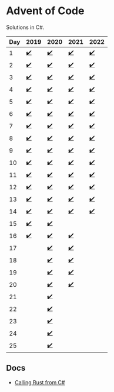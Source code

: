 # Advent of Code
Solutions in C#.

| Day | 2019 | 2020 | 2021 | 2022 |
|-----|------|------|------|------|
| 1  | [✔️](https://github.com/sindrekjr/AdventOfCode/blob/master/AdventOfCode.Solutions/Year2019/Day01/Solution.cs) | [✔️](https://github.com/sindrekjr/AdventOfCode/blob/master/AdventOfCode.Solutions/Year2020/Day01/Solution.cs) | [✔️](https://github.com/sindrekjr/AdventOfCode/blob/master/AdventOfCode.Solutions/Year2021/Day01/Solution.cs) | [✔️](https://github.com/sindrekjr/AdventOfCode/blob/master/AdventOfCode.Solutions.Rust/src/y2022/d01.rs)
| 2  | [✔️](https://github.com/sindrekjr/AdventOfCode/blob/master/AdventOfCode.Solutions/Year2019/Day02/Solution.cs) | [✔️](https://github.com/sindrekjr/AdventOfCode/blob/master/AdventOfCode.Solutions/Year2020/Day02/Solution.cs) | [✔️](https://github.com/sindrekjr/AdventOfCode/blob/master/AdventOfCode.Solutions/Year2021/Day02/Solution.cs) | [✔️](https://github.com/sindrekjr/AdventOfCode/blob/master/AdventOfCode.Solutions/Year2022/Day02/Solution.cs)
| 3  | [✔️](https://github.com/sindrekjr/AdventOfCode/blob/master/AdventOfCode.Solutions/Year2019/Day03/Solution.cs) | [✔️](https://github.com/sindrekjr/AdventOfCode/blob/master/AdventOfCode.Solutions/Year2020/Day03/Solution.cs) | [✔️](https://github.com/sindrekjr/AdventOfCode/blob/master/AdventOfCode.Solutions/Year2021/Day03/Solution.cs) | [✔️](https://github.com/sindrekjr/AdventOfCode/blob/master/AdventOfCode.Solutions/Year2022/Day03/Solution.cs)
| 4  | [✔️](https://github.com/sindrekjr/AdventOfCode/blob/master/AdventOfCode.Solutions/Year2019/Day04/Solution.cs) | [✔️](https://github.com/sindrekjr/AdventOfCode/blob/master/AdventOfCode.Solutions/Year2020/Day04/Solution.cs) | [✔️](https://github.com/sindrekjr/AdventOfCode/blob/master/AdventOfCode.Solutions/Year2021/Day04/Solution.cs) | [✔️](https://github.com/sindrekjr/AdventOfCode/blob/master/AdventOfCode.Solutions/Year2022/Day04/Solution.cs)
| 5  | [✔️](https://github.com/sindrekjr/AdventOfCode/blob/master/AdventOfCode.Solutions/Year2019/Day05/Solution.cs) | [✔️](https://github.com/sindrekjr/AdventOfCode/blob/master/AdventOfCode.Solutions/Year2020/Day05/Solution.cs) | [✔️](https://github.com/sindrekjr/AdventOfCode/blob/master/AdventOfCode.Solutions/Year2021/Day05/Solution.cs) | [✔️](https://github.com/sindrekjr/AdventOfCode/blob/master/AdventOfCode.Solutions.Rust/src/y2022/d05.rs)
| 6  | [✔️](https://github.com/sindrekjr/AdventOfCode/blob/master/AdventOfCode.Solutions/Year2019/Day06/Solution.cs) | [✔️](https://github.com/sindrekjr/AdventOfCode/blob/master/AdventOfCode.Solutions/Year2020/Day06/Solution.cs) | [✔️](https://github.com/sindrekjr/AdventOfCode/blob/master/AdventOfCode.Solutions/Year2021/Day06/Solution.cs) | [✔️](https://github.com/sindrekjr/AdventOfCode/blob/master/AdventOfCode.Solutions.Rust/src/y2022/d06.rs)
| 7  | [✔️](https://github.com/sindrekjr/AdventOfCode/blob/master/AdventOfCode.Solutions/Year2019/Day07/Solution.cs) | [✔️](https://github.com/sindrekjr/AdventOfCode/blob/master/AdventOfCode.Solutions/Year2020/Day07/Solution.cs) | [✔️](https://github.com/sindrekjr/AdventOfCode/blob/master/AdventOfCode.Solutions/Year2021/Day07/Solution.cs) | [✔️](https://github.com/sindrekjr/AdventOfCode/blob/master/AdventOfCode.Solutions.Rust/src/y2022/d07.rs)
| 8  | [✔️](https://github.com/sindrekjr/AdventOfCode/blob/master/AdventOfCode.Solutions/Year2019/Day08/Solution.cs) | [✔️](https://github.com/sindrekjr/AdventOfCode/blob/master/AdventOfCode.Solutions/Year2020/Day08/Solution.cs) | [✔️](https://github.com/sindrekjr/AdventOfCode/blob/master/AdventOfCode.Solutions/Year2021/Day08/Solution.cs) | [✔️](https://github.com/sindrekjr/AdventOfCode/blob/master/AdventOfCode.Solutions.Rust/src/y2022/d08.rs)
| 9  | [✔️](https://github.com/sindrekjr/AdventOfCode/blob/master/AdventOfCode.Solutions/Year2019/Day09/Solution.cs) | [✔️](https://github.com/sindrekjr/AdventOfCode/blob/master/AdventOfCode.Solutions/Year2020/Day09/Solution.cs) | [✔️](https://github.com/sindrekjr/AdventOfCode/blob/master/AdventOfCode.Solutions/Year2021/Day09/Solution.cs) | [✔️](https://github.com/sindrekjr/AdventOfCode/blob/master/AdventOfCode.Solutions.Rust/src/y2022/d09.rs)
| 10 | [✔️](https://github.com/sindrekjr/AdventOfCode/blob/master/AdventOfCode.Solutions/Year2019/Day10/Solution.cs) | [✔️](https://github.com/sindrekjr/AdventOfCode/blob/master/AdventOfCode.Solutions/Year2020/Day10/Solution.cs) | [✔️](https://github.com/sindrekjr/AdventOfCode/blob/master/AdventOfCode.Solutions/Year2021/Day10/Solution.cs) | [✔️](https://github.com/sindrekjr/AdventOfCode/blob/master/AdventOfCode.Solutions.Rust/src/y2022/d10.rs)
| 11 | [✔️](https://github.com/sindrekjr/AdventOfCode/blob/master/AdventOfCode.Solutions/Year2019/Day11/Solution.cs) | [✔️](https://github.com/sindrekjr/AdventOfCode/blob/master/AdventOfCode.Solutions/Year2020/Day11/Solution.cs) | [✔️](https://github.com/sindrekjr/AdventOfCode/blob/master/AdventOfCode.Solutions/Year2021/Day11/Solution.cs) | [✔️](https://github.com/sindrekjr/AdventOfCode/blob/master/AdventOfCode.Solutions.Rust/src/y2022/d11.rs)
| 12 | [✔️](https://github.com/sindrekjr/AdventOfCode/blob/master/AdventOfCode.Solutions/Year2019/Day12/Solution.cs) | [✔️](https://github.com/sindrekjr/AdventOfCode/blob/master/AdventOfCode.Solutions/Year2020/Day12/Solution.cs) | [✔️](https://github.com/sindrekjr/AdventOfCode/blob/master/AdventOfCode.Solutions/Year2021/Day12/Solution.cs) | [✔️](https://github.com/sindrekjr/AdventOfCode/blob/master/AdventOfCode.Solutions.Rust/src/y2022/d12.rs)
| 13 | [✔️](https://github.com/sindrekjr/AdventOfCode/blob/master/AdventOfCode.Solutions/Year2019/Day13/Solution.cs) | [✔️](https://github.com/sindrekjr/AdventOfCode/blob/master/AdventOfCode.Solutions/Year2020/Day13/Solution.cs) | [✔️](https://github.com/sindrekjr/AdventOfCode/blob/master/AdventOfCode.Solutions/Year2021/Day13/Solution.cs) | [✔️](https://github.com/sindrekjr/AdventOfCode/blob/master/AdventOfCode.Solutions.Rust/src/y2022/d13.rs)
| 14 | [✔️](https://github.com/sindrekjr/AdventOfCode/blob/master/AdventOfCode.Solutions/Year2019/Day14/Solution.cs) | [✔️](https://github.com/sindrekjr/AdventOfCode/blob/master/AdventOfCode.Solutions/Year2020/Day14/Solution.cs) | [✔️](https://github.com/sindrekjr/AdventOfCode/blob/master/AdventOfCode.Solutions/Year2021/Day14/Solution.cs) | [✔️](https://github.com/sindrekjr/AdventOfCode/blob/master/AdventOfCode.Solutions.Rust/src/y2022/d14.rs)
| 15 | [✔️](https://github.com/sindrekjr/AdventOfCode/blob/master/AdventOfCode.Solutions/Year2019/Day15/Solution.cs) | [✔️](https://github.com/sindrekjr/AdventOfCode/blob/master/AdventOfCode.Solutions/Year2020/Day15/Solution.cs) |
| 16 | [✔️](https://github.com/sindrekjr/AdventOfCode/blob/master/AdventOfCode.Solutions/Year2019/Day16/Solution.cs) | [✔️](https://github.com/sindrekjr/AdventOfCode/blob/master/AdventOfCode.Solutions/Year2020/Day16/Solution.cs) | [✔️](https://github.com/sindrekjr/AdventOfCode/blob/master/AdventOfCode.Solutions/Year2021/Day16/Solution.cs)
| 17 | | [✔️](https://github.com/sindrekjr/AdventOfCode/blob/master/AdventOfCode.Solutions/Year2020/Day17/Solution.cs) | [✔️](https://github.com/sindrekjr/AdventOfCode/blob/master/AdventOfCode.Solutions/Year2021/Day17/Solution.cs)
| 18 | | [✔️](https://github.com/sindrekjr/AdventOfCode/blob/master/AdventOfCode.Solutions/Year2020/Day18/Solution.cs) | [✔️](https://github.com/sindrekjr/AdventOfCode/blob/master/AdventOfCode.Solutions/Year2021/Day18/Solution.cs)
| 19 | | [✔️](https://github.com/sindrekjr/AdventOfCode/blob/master/AdventOfCode.Solutions/Year2020/Day19/Solution.cs) | [✔️](https://github.com/sindrekjr/AdventOfCode/blob/master/AdventOfCode.Solutions/Year2021/Day19/Solution.cs)
| 20 | | [✔️](https://github.com/sindrekjr/AdventOfCode/blob/master/AdventOfCode.Solutions/Year2020/Day20/Solution.cs) | [✔️](https://github.com/sindrekjr/AdventOfCode/blob/master/AdventOfCode.Solutions/Year2021/Day20/Solution.cs)
| 21 | | [✔️](https://github.com/sindrekjr/AdventOfCode/blob/master/AdventOfCode.Solutions/Year2020/Day21/Solution.cs) |
| 22 | | [✔️](https://github.com/sindrekjr/AdventOfCode/blob/master/AdventOfCode.Solutions/Year2020/Day22/Solution.cs) |
| 23 | | [✔️](https://github.com/sindrekjr/AdventOfCode/blob/master/AdventOfCode.Solutions/Year2020/Day23/Solution.cs) |
| 24 | | [✔️](https://github.com/sindrekjr/AdventOfCode/blob/master/AdventOfCode.Solutions/Year2020/Day24/Solution.cs) |
| 25 | | [✔️](https://github.com/sindrekjr/AdventOfCode/blob/master/AdventOfCode.Solutions/Year2020/Day25/Solution.cs) |

## Docs

- [Calling Rust from C#](https://dev.to/living_syn/calling-rust-from-c-6hk)
